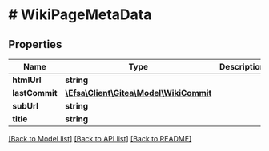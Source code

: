 # # WikiPageMetaData

## Properties

Name | Type | Description | Notes
------------ | ------------- | ------------- | -------------
**htmlUrl** | **string** |  | [optional]
**lastCommit** | [**\Efsa\Client\Gitea\Model\WikiCommit**](WikiCommit.md) |  | [optional]
**subUrl** | **string** |  | [optional]
**title** | **string** |  | [optional]

[[Back to Model list]](../../README.md#models) [[Back to API list]](../../README.md#endpoints) [[Back to README]](../../README.md)
